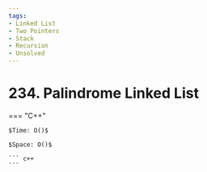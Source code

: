 ```yaml
---
tags:
- Linked List
- Two Pointers
- Stack
- Recursion
- Unsolved
---
```



# 234. Palindrome Linked List

=== "C++"

    $Time: O()$

    $Space: O()$

    ``` c++
    ```